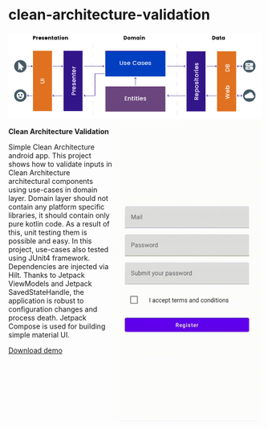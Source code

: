 # clean-architecture-validation

<img src="https://github.com/raheemadamboev/clean-architecture-validation/blob/master/banner.png" />

<img align="right" width="296" height="600" src="https://github.com/raheemadamboev/clean-architecture-validation/blob/master/screen.gif" />

**Clean Architecture Validation**

Simple Clean Architecture android app. This project shows how to validate inputs in Clean Architecture architectural components using use-cases in domain layer. Domain layer should not contain any platform specific libraries, it should contain only pure kotlin code. As a result of this, unit testing them is possible and easy. In this project, use-cases also tested using JUnit4 framework. Dependencies are injected via Hilt. Thanks to Jetpack ViewModels and Jetpack SavedStateHandle, the application is robust to configuration changes and process death. Jetpack Compose is used for building simple material UI.

<a href="https://github.com/raheemadamboev/clean-architecture-validation/blob/master/app-debug.apk">Download demo</a>
